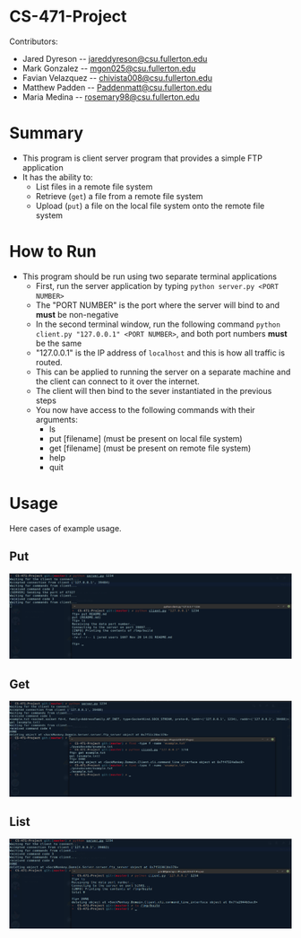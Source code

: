 # CS-471-Project

Contributors:
- Jared Dyreson    --  jareddyreson@csu.fullerton.edu
- Mark Gonzalez -- mgon025@csu.fullerton.edu
- Favian Velazquez -- chivista008@csu.fullerton.edu
- Matthew Padden   --  Paddenmatt@csu.fullerton.edu
- Maria Medina -- rosemary98@csu.fullerton.edu

# Summary

- This program is client server program that provides a simple FTP application
- It has the ability to:
    * List files in a remote file system
    * Retrieve (`get`) a file from a remote file system
    * Upload (`put`) a file on the local file system onto the remote file system

# How to Run

- This program should be run using two separate terminal applications
    * First, run the server application by typing `python server.py <PORT NUMBER>`
    * The "PORT NUMBER" is the port where the server will bind to and **must** be non-negative
    * In the second terminal window, run the following command `python client.py "127.0.0.1" <PORT NUMBER>`, and both port numbers **must** be the same
    * "127.0.0.1" is the IP address of `localhost` and this is how all traffic is routed. 
    * This can be applied to running the server on a separate machine  and the client can connect to it over the internet.
    * The client will then bind to the sever instantiated in the previous steps
    * You now have access to the following commands with their arguments:
        + ls
        + put [filename] (must be present on local file system)
        + get [filename] (must be present on remote file system)
        + help
        + quit



# Usage

Here cases of example usage.

## Put

![Put Command](assets/02_Put_Command.png)

## Get

![Get Command](assets/03_Get_Command.png)

## List

![List Command](assets/01_LS_Command.png)
